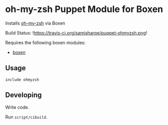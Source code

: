 # oh-my-zsh Puppet Module for Boxen

Installs [oh-my-zsh](https://github.com/robbyrussell/oh-my-zsh) via Boxen

Build Status: !https://travis-ci.org/samjsharpe/puppet-ohmyzsh.png!

Requires the following boxen modules:

* [boxen](https://github.com/boxen/puppet-boxen)

## Usage

```puppet
include ohmyzsh
```

## Developing

Write code.

Run `script/cibuild`.
